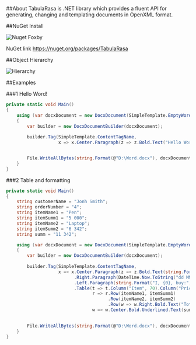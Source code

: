 ##About
TabulaRasa is .NET library which provides a fluent API for generating, changing and templating documents in OpenXML format.

##NuGet Install

<img src="http://eskat0n.github.com/images/Nuget-Foxby.png" alt="Nuget Foxby">

NuGet link https://nuget.org/packages/TabulaRasa

##Object Hierarchy

<img src="http://eskat0n.github.com/images/Foxby-Hierarchy.png" alt="Hierarchy">

##Examples

###1 Hello Word!
```csharp
private static void Main()
{
    using (var docxDocument = new DocxDocument(SimpleTemplate.EmptyWordFile))
    {
        var builder = new DocxDocumentBuilder(docxDocument);
 
        builder.Tag(SimpleTemplate.ContentTagName,
                    x => x.Center.Paragraph(z => z.Bold.Text("Hello Word!")));


        File.WriteAllBytes(string.Format(@"D:\Word.docx"), docxDocument.ToArray());
    }
}
```
###2 Table and formatting
```csharp
private static void Main()
{
    string customerName = "Jonh Smith";
    string orderNumber = "4";
    string itemName1 = "Pen";
    string itemSumm1 = "5 000";
    string itemName2 = "Laptop";
    string itemSumm2 = "6 342";
    string summ = "11 342";

    using (var docxDocument = new DocxDocument(SimpleTemplate.EmptyWordFile))
    {
        var builder = new DocxDocumentBuilder(docxDocument);
 
        builder.Tag(SimpleTemplate.ContentTagName,
                    x => x.Center.Paragraph(z => z.Bold.Text(string.Format("Offer №{0}", orderNumber)))
                          .Right.Paragraph(DateTime.Now.ToString("dd MMMM yyyy"))
                          .Left.Paragraph(string.Format("I, {0}, buy:", customerName))
                          .Table(t => t.Column("Item", 70).Column("Price", 30),
                                 r => r.Row(itemName1, itemSumm1)
                                       .Row(itemName2, itemSumm2)
                                       .Row(w => w.Right.Bold.Text("Total:"), 
                                 w => w.Center.Bold.Underlined.Text(summ))));
 

        File.WriteAllBytes(string.Format(@"D:\Word.docx"), docxDocument.ToArray());
    }
}
```
 
